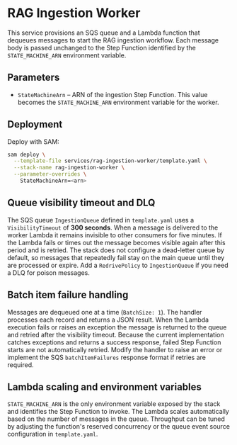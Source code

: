 # RAG Ingestion Worker

This service provisions an SQS queue and a Lambda function that dequeues
messages to start the RAG ingestion workflow. Each message body is passed
unchanged to the Step Function identified by the ``STATE_MACHINE_ARN``
environment variable.

## Parameters

- ``StateMachineArn`` – ARN of the ingestion Step Function. This value becomes
the ``STATE_MACHINE_ARN`` environment variable for the worker.

## Deployment

Deploy with SAM:

```bash
sam deploy \
  --template-file services/rag-ingestion-worker/template.yaml \
  --stack-name rag-ingestion-worker \
  --parameter-overrides \
    StateMachineArn=<arn>
```

## Queue visibility timeout and DLQ

The SQS queue ``IngestionQueue`` defined in ``template.yaml`` uses a
``VisibilityTimeout`` of **300 seconds**. When a message is delivered to the
worker Lambda it remains invisible to other consumers for five minutes. If the
Lambda fails or times out the message becomes visible again after this period
and is retried.  The stack does not configure a dead-letter queue by default, so
messages that repeatedly fail stay on the main queue until they are processed or
expire.  Add a ``RedrivePolicy`` to ``IngestionQueue`` if you need a DLQ for
poison messages.

## Batch item failure handling

Messages are dequeued one at a time (``BatchSize: 1``).  The handler processes
each record and returns a JSON result. When the Lambda execution fails or raises
an exception the message is returned to the queue and retried after the
visibility timeout.  Because the current implementation catches exceptions and
returns a success response, failed Step Function starts are not automatically
retried. Modify the handler to raise an error or implement the SQS
``batchItemFailures`` response format if retries are required.

## Lambda scaling and environment variables

``STATE_MACHINE_ARN`` is the only environment variable exposed by the stack and
identifies the Step Function to invoke.  The Lambda scales automatically based
on the number of messages in the queue.  Throughput can be tuned by adjusting
the function's reserved concurrency or the queue event source configuration in
``template.yaml``.
